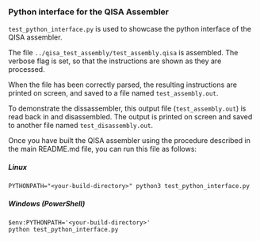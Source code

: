 ### Python interface for the QISA Assembler
`test_python_interface.py` is used to showcase the python interface of the
QISA assembler.

The file `../qisa_test_assembly/test_assembly.qisa` is assembled.
The verbose flag is set, so that the instructions are shown as they are
processed.

When the file has been correctly parsed, the resulting instructions are printed
on screen, and saved to a file named `test_assembly.out`.

To demonstrate the dissassembler, this output file (`test_assembly.out`) is
read back in and disassembled.
The output is printed on screen and saved to another file named `test_disassembly.out`.

Once you have built the QISA assembler using the procedure described in the
main README.md file, you can run this file as follows:

##### Linux
```
PYTHONPATH="<your-build-directory>" python3 test_python_interface.py
```

##### Windows (PowerShell)
```
$env:PYTHONPATH='<your-build-directory>'
python test_python_interface.py
```
